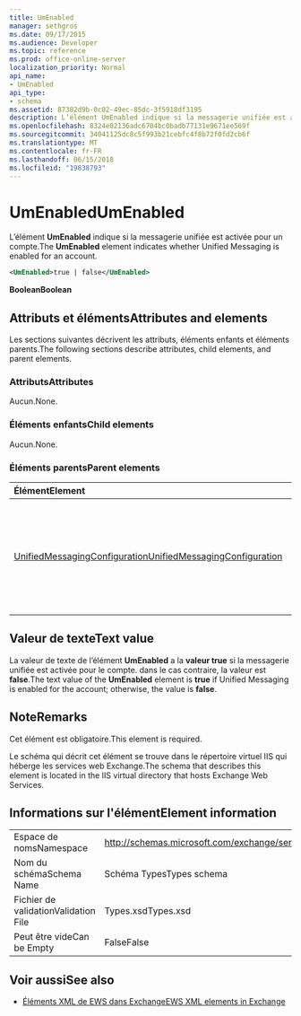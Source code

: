 ```yaml
---
title: UmEnabled
manager: sethgros
ms.date: 09/17/2015
ms.audience: Developer
ms.topic: reference
ms.prod: office-online-server
localization_priority: Normal
api_name:
- UmEnabled
api_type:
- schema
ms.assetid: 87382d9b-0c02-49ec-85dc-3f5918df3195
description: L’élément UmEnabled indique si la messagerie unifiée est activée pour un compte.
ms.openlocfilehash: 8324e02136adc6704bc0badb77131e9671ee569f
ms.sourcegitcommit: 34041125dc8c5f993b21cebfc4f8b72f0fd2cb6f
ms.translationtype: MT
ms.contentlocale: fr-FR
ms.lasthandoff: 06/15/2018
ms.locfileid: "19838793"
---
```

# <a name="umenabled"></a><span data-ttu-id="0a519-103">UmEnabled</span><span class="sxs-lookup"><span data-stu-id="0a519-103">UmEnabled</span></span>

<span data-ttu-id="0a519-104">L’élément **UmEnabled** indique si la messagerie unifiée est activée pour un compte.</span><span class="sxs-lookup"><span data-stu-id="0a519-104">The **UmEnabled** element indicates whether Unified Messaging is enabled for an account.</span></span> 
  
```XML
<UmEnabled>true | false</UmEnabled>
```

 <span data-ttu-id="0a519-105">**Boolean**</span><span class="sxs-lookup"><span data-stu-id="0a519-105">**Boolean**</span></span>
## <a name="attributes-and-elements"></a><span data-ttu-id="0a519-106">Attributs et éléments</span><span class="sxs-lookup"><span data-stu-id="0a519-106">Attributes and elements</span></span>

<span data-ttu-id="0a519-107">Les sections suivantes décrivent les attributs, éléments enfants et éléments parents.</span><span class="sxs-lookup"><span data-stu-id="0a519-107">The following sections describe attributes, child elements, and parent elements.</span></span>
  
### <a name="attributes"></a><span data-ttu-id="0a519-108">Attributs</span><span class="sxs-lookup"><span data-stu-id="0a519-108">Attributes</span></span>

<span data-ttu-id="0a519-109">Aucun.</span><span class="sxs-lookup"><span data-stu-id="0a519-109">None.</span></span>
  
### <a name="child-elements"></a><span data-ttu-id="0a519-110">Éléments enfants</span><span class="sxs-lookup"><span data-stu-id="0a519-110">Child elements</span></span>

<span data-ttu-id="0a519-111">Aucun.</span><span class="sxs-lookup"><span data-stu-id="0a519-111">None.</span></span>
  
### <a name="parent-elements"></a><span data-ttu-id="0a519-112">Éléments parents</span><span class="sxs-lookup"><span data-stu-id="0a519-112">Parent elements</span></span>

|<span data-ttu-id="0a519-113">**Élément**</span><span class="sxs-lookup"><span data-stu-id="0a519-113">**Element**</span></span>|<span data-ttu-id="0a519-114">**Description**</span><span class="sxs-lookup"><span data-stu-id="0a519-114">**Description**</span></span>|
|:-----|:-----|
|[<span data-ttu-id="0a519-115">UnifiedMessagingConfiguration</span><span class="sxs-lookup"><span data-stu-id="0a519-115">UnifiedMessagingConfiguration</span></span>](unifiedmessagingconfiguration.md) <br/> |<span data-ttu-id="0a519-116">Contient des informations de configuration de service pour le service de messagerie unifiée.</span><span class="sxs-lookup"><span data-stu-id="0a519-116">Contains service configuration information for the Unified Messaging service.</span></span>  <br/> |
   
## <a name="text-value"></a><span data-ttu-id="0a519-117">Valeur de texte</span><span class="sxs-lookup"><span data-stu-id="0a519-117">Text value</span></span>

<span data-ttu-id="0a519-118">La valeur de texte de l’élément **UmEnabled** a la **valeur true** si la messagerie unifiée est activée pour le compte. dans le cas contraire, la valeur est **false**.</span><span class="sxs-lookup"><span data-stu-id="0a519-118">The text value of the **UmEnabled** element is **true** if Unified Messaging is enabled for the account; otherwise, the value is **false**.</span></span>
  
## <a name="remarks"></a><span data-ttu-id="0a519-119">Note</span><span class="sxs-lookup"><span data-stu-id="0a519-119">Remarks</span></span>

<span data-ttu-id="0a519-120">Cet élément est obligatoire.</span><span class="sxs-lookup"><span data-stu-id="0a519-120">This element is required.</span></span>
  
<span data-ttu-id="0a519-121">Le schéma qui décrit cet élément se trouve dans le répertoire virtuel IIS qui héberge les services web Exchange.</span><span class="sxs-lookup"><span data-stu-id="0a519-121">The schema that describes this element is located in the IIS virtual directory that hosts Exchange Web Services.</span></span>
  
## <a name="element-information"></a><span data-ttu-id="0a519-122">Informations sur l'élément</span><span class="sxs-lookup"><span data-stu-id="0a519-122">Element information</span></span>

|||
|:-----|:-----|
|<span data-ttu-id="0a519-123">Espace de noms</span><span class="sxs-lookup"><span data-stu-id="0a519-123">Namespace</span></span>  <br/> |http://schemas.microsoft.com/exchange/services/2006/types  <br/> |
|<span data-ttu-id="0a519-124">Nom du schéma</span><span class="sxs-lookup"><span data-stu-id="0a519-124">Schema Name</span></span>  <br/> |<span data-ttu-id="0a519-125">Schéma Types</span><span class="sxs-lookup"><span data-stu-id="0a519-125">Types schema</span></span>  <br/> |
|<span data-ttu-id="0a519-126">Fichier de validation</span><span class="sxs-lookup"><span data-stu-id="0a519-126">Validation File</span></span>  <br/> |<span data-ttu-id="0a519-127">Types.xsd</span><span class="sxs-lookup"><span data-stu-id="0a519-127">Types.xsd</span></span>  <br/> |
|<span data-ttu-id="0a519-128">Peut être vide</span><span class="sxs-lookup"><span data-stu-id="0a519-128">Can be Empty</span></span>  <br/> |<span data-ttu-id="0a519-129">False</span><span class="sxs-lookup"><span data-stu-id="0a519-129">False</span></span>  <br/> |
   
## <a name="see-also"></a><span data-ttu-id="0a519-130">Voir aussi</span><span class="sxs-lookup"><span data-stu-id="0a519-130">See also</span></span>



- [<span data-ttu-id="0a519-131">Éléments XML de EWS dans Exchange</span><span class="sxs-lookup"><span data-stu-id="0a519-131">EWS XML elements in Exchange</span></span>](ews-xml-elements-in-exchange.md)

